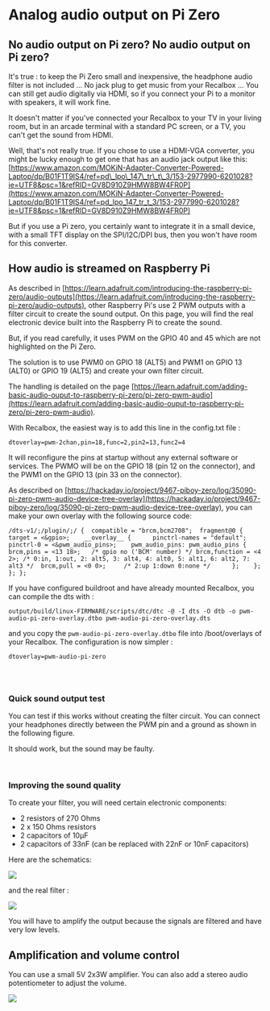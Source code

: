 # Analog audio output on Pi Zero

## No audio output on Pi zero? No audio output on Pi zero?

It's true : to keep the Pi Zero small and inexpensive, the headphone audio filter is not included ... No jack plug to get music from your Recalbox ... You can still get audio digitally via HDMI, so if you connect your Pi to a monitor with speakers, it will work fine.

It doesn't matter if you've connected your Recalbox to your TV in your living room, but in an arcade terminal with a standard PC screen, or a TV, you can't get the sound from HDMI.

Well, that's not really true. If you chose to use a HDMI-VGA converter, you might be lucky enough to get one that has an audio jack output like this: [https://www.amazon.com/MOKiN-Adapter-Converter-Powered-Laptop/dp/B01F1T9IS4/ref=pd\_lpo\_147\_tr\_t\_3/153-2977990-6201028?ie=UTF8&psc=1&refRID=GV8D910Z9HMW8BW4FR0P](https://www.amazon.com/MOKiN-Adapter-Converter-Powered-Laptop/dp/B01F1T9IS4/ref=pd_lpo_147_tr_t_3/153-2977990-6201028?ie=UTF8&psc=1&refRID=GV8D910Z9HMW8BW4FR0P)

But if you use a Pi zero, you certainly want to integrate it in a small device, with a small TFT display on the SPI/I2C/DPI bus, then you won't have room for this converter.

## How audio is streamed on Raspberry Pi

As described in [https://learn.adafruit.com/introducing-the-raspberry-pi-zero/audio-outputs](https://learn.adafruit.com/introducing-the-raspberry-pi-zero/audio-outputs), other Raspberry Pi's use 2 PWM outputs with a filter circuit to create the sound output. On this page, you will find the real electronic device built into the Raspberry Pi to create the sound.

But, if you read carefully, it uses PWM on the GPIO 40 and 45 which are not highlighted on the Pi Zero.

The solution is to use PWM0 on GPIO 18 \(ALT5\) and PWM1 on GPIO 13 \(ALT0\) or GPIO 19 \(ALT5\) and create your own filter circuit.

The handling is detailed on the page [https://learn.adafruit.com/adding-basic-audio-ouput-to-raspberry-pi-zero/pi-zero-pwm-audio](https://learn.adafruit.com/adding-basic-audio-ouput-to-raspberry-pi-zero/pi-zero-pwm-audio).

With Recalbox, the easiest way is to add this line in the config.txt file :

```text
dtoverlay=pwm-2chan,pin=18,func=2,pin2=13,func2=4
```

It will reconfigure the pins at startup without any external software or services. The PWMO will be on the GPIO 18 \(pin 12 on the connector\), and the PWM1 on the GPIO 13 \(pin 33 on the connector\).

As described on [https://hackaday.io/project/9467-piboy-zero/log/35090-pi-zero-pwm-audio-device-tree-overlay](https://hackaday.io/project/9467-piboy-zero/log/35090-pi-zero-pwm-audio-device-tree-overlay), you can make your own overlay with the following source code:

```text
/dts-v1/;/plugin/;​/ {  compatible = "brcm,bcm2708";​  fragment@0 {    target = <&gpio>;    __overlay__ {      pinctrl-names = "default";      pinctrl-0 = <&pwm_audio_pins>;​    pwm_audio_pins: pwm_audio_pins {	brcm,pins = <13 18>;   /* gpio no ('BCM' number) */	brcm,function = <4 2>; /* 0:in, 1:out, 2: alt5, 3: alt4, 4: alt0, 5: alt1, 6: alt2, 7: alt3 */	brcm,pull = <0 0>;     /* 2:up 1:down 0:none */      };    };  }; };
```

If you have configured buildroot and have already mounted Recalbox, you can compile the dts with :

```text
output/build/linux-FIRMWARE/scripts/dtc/dtc -@ -I dts -O dtb -o pwm-audio-pi-zero-overlay.dtbo pwm-audio-pi-zero-overlay.dts
```

and you copy the `pwm-audio-pi-zero-overlay.dtbo` file into /boot/overlays of your Recalbox. The configuration is now simpler :

```text
dtoverlay=pwm-audio-pi-zero
```

### ​

### Quick sound output test

You can test if this works without creating the filter circuit. You can connect your headphones directly between the PWM pin and a ground as shown in the following figure.

It should work, but the sound may be faulty.

​

### Improving the sound quality

To create your filter, you will need certain electronic components:

* 2 resistors of 270 Ohms
* 2 x 150 Ohms resistors
* 2 capacitors of 10µF
* 2 capacitors of 33nF \(can be replaced with 22nF or 10nF capacitors\)

Here are the schematics:

![](https://camo.githubusercontent.com/a8cdcb22c9c1ea3d74b9a19cebd2221f62505d78/687474703a2f2f696d616765732e6d6f726572652e65752f617564696f46696c7465725f62622e706e67)

and the real filter :

![](https://camo.githubusercontent.com/4340ee9cb7edbed9f0cf0086c3ac8d470ecaadd6/687474703a2f2f696d616765732e6d6f726572652e65752f50695a65726f417564696f46696c7465722e6a7067)

You will have to amplify the output because the signals are filtered and have very low levels.

##  Amplification and volume control <a id="amplification-et-controle-du-volume"></a>

You can use a small 5V 2x3W amplifier. You can also add a stereo audio potentiometer to adjust the volume.

![](https://gblobscdn.gitbook.com/assets%2F-LdKTX4ollh_G72-pO8z%2F-Lzcoc4J5dudNcYgeHNG%2F-Lzcu6Q_D1r4PxVuKGSG%2F687474703a2f2f696d616765732e6d6f726572652e65752f617564696f416d706c692e6a7067.jpg?alt=media&token=b6215b91-a7af-4439-9816-ac0c0b8242fa)

